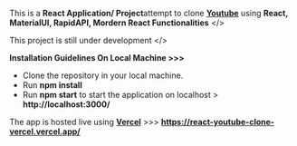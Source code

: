 This is a <b>React Application/ Project</b>attempt to clone <a href="https://www.youtube.com/"><b>Youtube</b></a> using <b>React, MaterialUI, RapidAPI, Mordern React Functionalities</b> </> 

This project is still under development </>

<b>Installation Guidelines On Local Machine >>></b>

<ul> 
    <li>Clone the repository in your local machine.</li>
    <li>Run <b>npm install</b></li>
    <li>Run <b>npm start</b> to start the application on localhost > <b>http://localhost:3000/</b></li>
</ul>

The app is hosted live using <a href="https://vercel.com/"><b>Vercel</b></a> >>> <b>https://react-youtube-clone-vercel.vercel.app/</b>